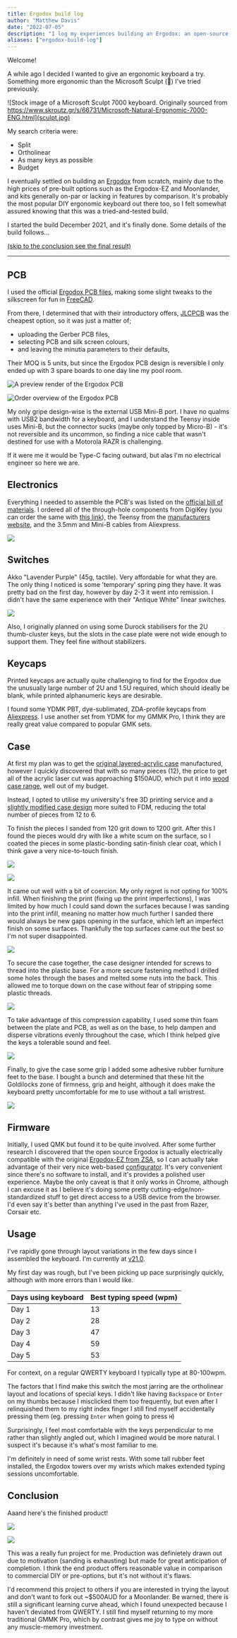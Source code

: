 ```yaml
---
title: Ergodox build log
author: "Matthew Davis"
date: "2022-07-05"
description: "I log my experiences building an Ergodox: an open-source, split, ortholinear mechanical keyboard"
aliases: ["ergodox-build-log"]
---
```


Welcome!

A while ago I decided I wanted to give an ergonomic keyboard a try. Something more ergonomic than the Microsoft Sculpt (🤢) I've tried previously.

![Stock image of a Microsoft Sculpt 7000 keyboard. Originally sourced from https://www.skroutz.gr/s/66731/Microsoft-Natural-Ergonomic-7000-ENG.html](sculpt.jpg)

My search criteria were:

- Split
- Ortholinear
- As many keys as possible
- Budget

I eventually settled on building an [Ergodox](https://www.ergodox.io/) from scratch, mainly due to the high prices of pre-built options such as the Ergodox-EZ and Moonlander, and kits generally on-par or lacking in features by comparison. It's probably the most popular DIY ergonomic keyboard out there too, so I felt somewhat assured knowing that this was a tried-and-tested build.

I started the build December 2021, and it's finally done. Some details of the build follows...

[(skip to the conclusion see the final result)](#conclusion)

---

## PCB

I used the official [Ergodox PCB files](https://github.com/Ergodox-io/ErgoDox), making some slight tweaks to the silkscreen for fun in [FreeCAD](https://www.freecadweb.org/).

From there, I determined that with their introductory offers, [JLCPCB](https://jlcpcb.com/) was the cheapest option, so it was just a matter of;

- uploading the Gerber PCB files,
- selecting PCB and silk screen colours,
- and leaving the minutia parameters to their defaults,

Their MOQ is 5 units, but since the Ergodox PCB design is reversible I only ended up with 3 spare boards to one day line my pool room.

![A preview render of the Ergodox PCB](pcbpreview.png)

![Order overview of the Ergodox PCB](pcborder.png)

My only gripe design-wise is the external USB Mini-B port. I have no qualms with USB2 bandwidth for a keyboard, and I understand the Teensy inside uses Mini-B, but the connector sucks (maybe only topped by Micro-B) - it's not reversible and its uncommon, so finding a nice cable that wasn't destined for use with a Motorola RAZR is challenging.

If it were me it would be Type-C facing outward, but alas I'm no electrical engineer so here we are.

## Electronics

Everything I needed to assemble the PCB's was listed on the [official bill of materials](https://www.ergodox.io/#electronics). I ordered all of the through-hole components from DigiKey (you can order the same with [this link](http://www.digikey.com.au/short/5c552wfh)), the Teensy from the [manufacturers website](https://www.pjrc.com/teensy/), and the 3.5mm and Mini-B cables from Aliexpress.

![](componentorder.png)

## Switches

Akko "Lavender Purple" (45g, tactile). Very affordable for what they are. The only thing I noticed is some 'temporary' spring ping they have. It was pretty bad on the first day, however by day 2-3 it went into remission. I didn't have the same experience with their "Antique White" linear switches.

![](switches.jpg)

Also, I originally planned on using some Durock stabilisers for the 2U thumb-cluster keys, but the slots in the case plate were not wide enough to support them. They feel fine without stabilizers.

## Keycaps

Printed keycaps are actually quite challenging to find for the Ergodox due the unusually large number of 2U and 1.5U required, which should ideally be blank, while printed alphanumeric keys are desirable.

I found some YDMK PBT, dye-sublimated, ZDA-profile keycaps from [Aliexpress](https://www.aliexpress.com/item/1005002723119555.html). I use another set from YDMK for my GMMK Pro, I think they are really great value compared to popular GMK sets.

## Case

At first my plan was to get the [original layered-acrylic case](https://github.com/Ergodox-io/ErgoDox/tree/master/ErgoDox%20Acrylic%20Case/ErgoDOX%20Acrylic%20Case%20-%20Designed%20by%20Litster/Standard) manufactured, however I quickly discovered that with so many pieces (12), the price to get all of the acrylic laser cut was approaching $150AUD, which put it into [wood case range](https://falba.tech/product-category/keyboard-parts/ergodox-parts/cases-ergodox/), well out of my budget.

Instead, I opted to utilise my university's free 3D printing service and a [slightly modified case design](https://www.thingiverse.com/thing:4078254/files) more suited to FDM, reducing the total number of pieces from 12 to 6.

To finish the pieces I sanded from 120 grit down to 1200 grit. After this I found the pieces would dry with like a white scum on the surface, so I coated the pieces in some plastic-bonding satin-finish clear coat, which I think gave a very nice-to-touch finish.

![](casepaintdry.jpg)

![](casetopfinished.jpg)

It came out well with a bit of coercion. My only regret is not opting for 100% infill. When finishing the print (fixing up the print imperfections), I was limited by how much I could sand down the surfaces because I was sanding into the print infill, meaning no matter how much further I sanded there would always be new gaps opening in the surface, which left an imperfect finish on some surfaces. Thankfully the top surfaces came out the best so I'm not super disappointed.

![](infill.jpg)

To secure the case together, the case designer intended for screws to thread into the plastic base. For a more secure fastening method I drilled some holes through the bases and melted some nuts into the back. This allowed me to torque down on the case without fear of stripping some plastic threads.

![](nutbolt.jpg)

To take advantage of this compression capability, I used some thin foam between the plate and PCB, as well as on the base, to help dampen and disperse vibrations evenly throughout the case, which I think helped give the keys a tolerable sound and feel.

![](pcbfoam.jpg)

Finally, to give the case some grip I added some adhesive rubber furniture feet to the base. I bought a bunch and determined that these hit the Goldilocks zone of firmness, grip and height, although it does make the keyboard pretty uncomfortable for me to use without a tall wristrest.

![](feet_0_o.jpg)

## Firmware

Initially, I used QMK but found it to be quite involved. After some further research I discovered that the open source Ergodox is actually electrically compatible with the original [Ergodox-EZ from ZSA](https://ergodox-ez.com), so I can actually take advantage of their very nice web-based [configurator](http://configure.ergodox-ez.com/keyboard_layouts/new). It's very convenient since there's no software to install, and it's provides a polished user experience. Maybe the only caveat is that it only works in Chrome, although I can excuse it as I believe it's doing some pretty cutting-edge/non-standardized stuff to get direct access to a USB device from the browser. I'd even say it's better than anything I've used in the past from Razer, Corsair etc.

## Usage

I've rapidly gone through layout variations in the few days since I assembled the keyboard. I'm currently at [v21.0](https://configure.zsa.io/ergodox-ez/layouts/wyq3D/latest/0).

My first day was rough, but I've been picking up pace surprisingly quickly, although with more errors than I would like.

| Days using keyboard | Best typing speed (wpm) |
| ------------------- | ----------------------- |
| Day 1               | 13                      |
| Day 2               | 28                      |
| Day 3               | 47                      |
| Day 4               | 59                      |
| Day 5               | 53                      |

For context, on a regular QWERTY keyboard I typically type at 80-100wpm.

The factors that I find make this switch the most jarring are the ortholinear layout and locations of special keys. I didn't like having `Backspace` or `Enter` on my thumbs because I misclicked them too frequently, but even after I relinquished them to my right index finger I still find myself accidentally pressing them (eg. pressing `Enter` when going to press `H`)

Surprisingly, I feel most comfortable with the keys perpendicular to me rather than slightly angled out, which I imagined would be more natural. I suspect it's because it's what's most familiar to me.

I'm definitely in need of some wrist rests. With some tall rubber feet installed, the Ergodox towers over my wrists which makes extended typing sessions uncomfortable.

## Conclusion

Aaand here's the finished product!

![](final.jpg)

![](finalclose.jpg)

This was a really fun project for me. Production was definietely drawn out due to motivation (sanding is exhausting) but made for great anticipation of completion. I think the end product offers reasonable value in comparison to commercial DIY or pre-options, but it's not without it's flaws.

I'd recommend this project to others if you are interested in trying the layout and don't want to fork out ~$500AUD for a Moonlander. Be warned, there is still a significant learning curve ahead, which I found unexpected because I haven't deviated from QWERTY. I still find myself returning to my more traditional GMMK Pro, which by contrast gives me joy to type on without any muscle-memory investment.
